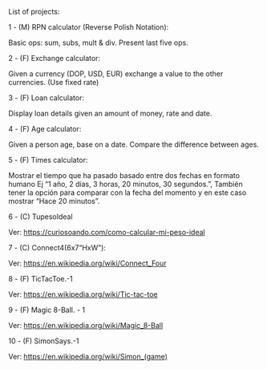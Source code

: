 List of projects:

1 - (M) RPN calculator (Reverse Polish Notation):

Basic ops: sum, subs, mult & div. Present last five ops.


2 - (F) Exchange calculator:

Given a currency (DOP, USD, EUR) exchange a value to the other currencies. (Use fixed rate)


3 - (F) Loan calculator:

Display loan details given an amount of money, rate and date.


4 - (F) Age calculator:

Given a person age, base on a date. Compare the difference between ages.


5 - (F) Times calculator:

Mostrar el tiempo que ha pasado basado entre dos fechas en formato humano Ej “1 año, 2 días, 3 horas, 20 minutos, 30 segundos.”, También tener la opción para comparar con la fecha del momento y en este caso mostrar “Hace 20 minutos”.


6 - (C) TupesoIdeal

Ver: https://curiosoando.com/como-calcular-mi-peso-ideal


7 - (C) Connect4(6x7“HxW”):

Ver: https://en.wikipedia.org/wiki/Connect_Four


8 - (F) TicTacToe.-1

Ver: https://en.wikipedia.org/wiki/Tic-tac-toe


9 - (F) Magic 8-Ball. - 1

Ver: https://en.wikipedia.org/wiki/Magic_8-Ball


10 - (F) SimonSays.-1

Ver: https://en.wikipedia.org/wiki/Simon_(game)
